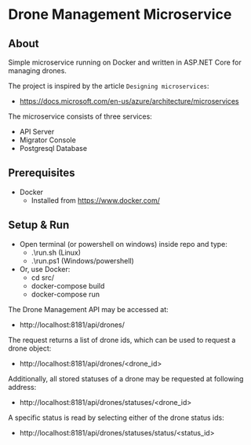 # Drone Management Microservice

## About
Simple microservice running on Docker and written in ASP.NET Core for managing drones.

The project is inspired by the article `Designing microservices`:

  * https://docs.microsoft.com/en-us/azure/architecture/microservices

The microservice consists of three services:
  * API Server
  * Migrator Console
  * Postgresql Database

## Prerequisites
  * Docker 
    - Installed from https://www.docker.com/

## Setup & Run
  * Open terminal (or powershell on windows) inside repo and type:
    * .\run.sh (Linux)
    * .\run.ps1 (Windows/powershell)
  * Or, use Docker:
    * cd src/
    * docker-compose build
    * docker-compose run
  
  The Drone Management API may be accessed at:

  * http://localhost:8181/api/drones/

  The request returns a list of drone ids, which can be used to request a drone object:

  * http://localhost:8181/api/drones/<drone_id>

  Additionally, all stored statuses of a drone may be requested at following address:

  * http://localhost:8181/api/drones/statuses/<drone_id>

  A specific status is read by selecting either of the drone status ids:

  * http://localhost:8181/api/drones/statuses/status/<status_id>
